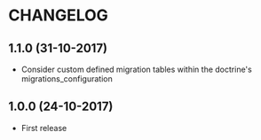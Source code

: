 # CHANGELOG

## 1.1.0 (31-10-2017)

- Consider custom defined migration tables within the doctrine's migrations_configuration

## 1.0.0 (24-10-2017)

- First release
